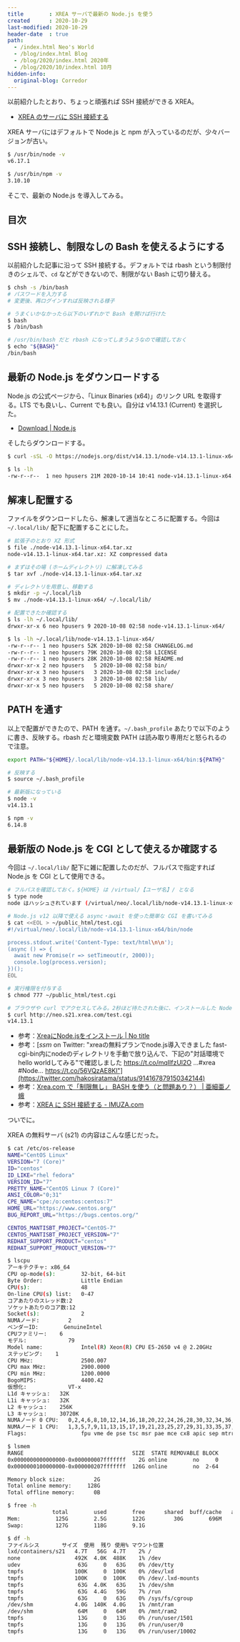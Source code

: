 ```yaml
---
title        : XREA サーバで最新の Node.js を使う
created      : 2020-10-29
last-modified: 2020-10-29
header-date  : true
path:
  - /index.html Neo's World
  - /blog/index.html Blog
  - /blog/2020/index.html 2020年
  - /blog/2020/10/index.html 10月
hidden-info:
  original-blog: Corredor
---
```


以前紹介したとおり、ちょっと頑張れば SSH 接続ができる XREA。

- [XREA のサーバに SSH 接続する](/blog/2019/08/12-02.html)

XREA サーバにはデフォルトで Node.js と npm が入っているのだが、少々バージョンが古い。

```bash
$ /usr/bin/node -v
v6.17.1

$ /usr/bin/npm -v
3.10.10
```

そこで、最新の Node.js を導入してみる。

## 目次

## SSH 接続し、制限なしの Bash を使えるようにする

以前紹介した記事に沿って SSH 接続する。デフォルトでは rbash という制限付きのシェルで、`cd` などができないので、制限がない Bash に切り替える。

```bash
$ chsh -s /bin/bash
# パスワードを入力する
# 変更後、再ログインすれば反映される様子

# うまくいかなかったら以下のいずれかで Bash を開けば行けた
$ bash
$ /bin/bash

# /usr/bin/bash だと rbash になってしまうようなので確認しておく
$ echo "${BASH}"
/bin/bash
```

## 最新の Node.js をダウンロードする

Node.js の公式ページから、「Linux Binaries (x64)」のリンク URL を取得する。LTS でも良いし、Current でも良い。自分は v14.13.1 (Current) を選択した。

- [Download | Node.js](https://nodejs.org/en/download/)

そしたらダウンロードする。

```bash
$ curl -sSL -O https://nodejs.org/dist/v14.13.1/node-v14.13.1-linux-x64.tar.xz

$ ls -lh
-rw-r--r--  1 neo hpusers 21M 2020-10-14 10:41 node-v14.13.1-linux-x64.tar.xz
```

## 解凍し配置する

ファイルをダウンロードしたら、解凍して適当なところに配置する。今回は `~/.local/lib/` 配下に配置することにした。

```bash
# 拡張子のとおり XZ 形式
$ file ./node-v14.13.1-linux-x64.tar.xz 
node-v14.13.1-linux-x64.tar.xz: XZ compressed data

# まずはその場 (ホームディレクトリ) に解凍してみる
$ tar xvf ./node-v14.13.1-linux-x64.tar.xz

# ディレクトリを用意し、移動する
$ mkdir -p ~/.local/lib
$ mv ./node-v14.13.1-linux-x64/ ~/.local/lib/

# 配置できたか確認する
$ ls -lh ~/.local/lib/
drwxr-xr-x 6 neo hpusers 9 2020-10-08 02:58 node-v14.13.1-linux-x64/

$ ls -lh ~/.local/lib/node-v14.13.1-linux-x64/
-rw-r--r-- 1 neo hpusers 52K 2020-10-08 02:58 CHANGELOG.md
-rw-r--r-- 1 neo hpusers 79K 2020-10-08 02:58 LICENSE
-rw-r--r-- 1 neo hpusers 28K 2020-10-08 02:58 README.md
drwxr-xr-x 2 neo hpusers   5 2020-10-08 02:58 bin/
drwxr-xr-x 3 neo hpusers   3 2020-10-08 02:58 include/
drwxr-xr-x 3 neo hpusers   3 2020-10-08 02:58 lib/
drwxr-xr-x 5 neo hpusers   5 2020-10-08 02:58 share/
```

## PATH を通す

以上で配置ができたので、PATH を通す。`~/.bash_profile` あたりで以下のように書き、反映する。rbash だと環境変数 PATH は読み取り専用だと怒られるので注意。

```bash
export PATH="${HOME}/.local/lib/node-v14.13.1-linux-x64/bin:${PATH}"
```

```bash
# 反映する
$ source ~/.bash_profile

# 最新版になっている
$ node -v
v14.13.1

$ npm -v
6.14.8
```

## 最新版の Node.js を CGI として使えるか確認する

今回は `~/.local/lib/` 配下に雑に配置したのだが、フルパスで指定すれば Node.js を CGI として使用できる。

```bash
# フルパスを確認しておく。${HOME} は /virtual/【ユーザ名】/ となる
$ type node
node はハッシュされています (/virtual/neo/.local/lib/node-v14.13.1-linux-x64/bin/node)

# Node.js v12 以降で使える async・await を使った簡単な CGI を書いてみる
$ cat <<EOL > ~/public_html/test.cgi 
#!/virtual/neo/.local/lib/node-v14.13.1-linux-x64/bin/node

process.stdout.write('Content-Type: text/html\n\n');
(async () => {
  await new Promise(r => setTimeout(r, 2000));
  console.log(process.version);
})();
EOL

# 実行権限を付与する
$ chmod 777 ~/public_html/test.cgi

# ブラウザや curl でアクセスしてみる。2秒ほど待たされた後に、インストールした Node.js のバージョンが表示されたら OK
$ curl http://neo.s21.xrea.com/test.cgi
v14.13.1
```

- 参考：[XreaにNode.jsをインストール | No title](https://otti.xyz/2020/07/install-nodejs-on-xrea.html)
- 参考：[𝘴𝘴𝘮 on Twitter: "xreaの無料プランでnode.js導入できました fast-cgi-bin内にnodeのディレクトリを手動で放り込んで、下記の"対話環境でhello worldしてみる"で確認しました https://t.co/mqIlfzUl2O …#xrea #Node… https://t.co/56VQzAE8Kl"](https://twitter.com/hakosiratama/status/914167879150342144)
- 参考：[Xrea.com で「制限無し」 BASH を使う（と問題あり？） | 亜細亜ノ蛾](https://asiamoth.com/200801242353/)
- 参考：[XREA に SSH 接続する - IMUZA.com](https://www.imuza.com/entry/xrea-ssh)

ついでに。

XREA の無料サーバ (s21) の内容はこんな感じだった。

```bash
$ cat /etc/os-release
NAME="CentOS Linux"
VERSION="7 (Core)"
ID="centos"
ID_LIKE="rhel fedora"
VERSION_ID="7"
PRETTY_NAME="CentOS Linux 7 (Core)"
ANSI_COLOR="0;31"
CPE_NAME="cpe:/o:centos:centos:7"
HOME_URL="https://www.centos.org/"
BUG_REPORT_URL="https://bugs.centos.org/"

CENTOS_MANTISBT_PROJECT="CentOS-7"
CENTOS_MANTISBT_PROJECT_VERSION="7"
REDHAT_SUPPORT_PRODUCT="centos"
REDHAT_SUPPORT_PRODUCT_VERSION="7"

$ lscpu
アーキテクチャ: x86_64
CPU op-mode(s):        32-bit, 64-bit
Byte Order:            Little Endian
CPU(s):                48
On-line CPU(s) list:   0-47
コアあたりのスレッド数:2
ソケットあたりのコア数:12
Socket(s):             2
NUMAノード:         2
ベンダーID:        GenuineIntel
CPUファミリー:    6
モデル:             79
Model name:            Intel(R) Xeon(R) CPU E5-2650 v4 @ 2.20GHz
ステッピング:    1
CPU MHz:               2500.007
CPU max MHz:           2900.0000
CPU min MHz:           1200.0000
BogoMIPS:              4400.42
仮想化:             VT-x
L1d キャッシュ:   32K
L1i キャッシュ:   32K
L2 キャッシュ:    256K
L3 キャッシュ:    30720K
NUMAノード 0 CPU:   0,2,4,6,8,10,12,14,16,18,20,22,24,26,28,30,32,34,36,38,40,42,44,46
NUMAノード 1 CPU:   1,3,5,7,9,11,13,15,17,19,21,23,25,27,29,31,33,35,37,39,41,43,45,47
Flags:                 fpu vme de pse tsc msr pae mce cx8 apic sep mtrr pge mca cmov pat pse36 clflush dts acpi mmx fxsr sse sse2 ss ht tm pbe syscall nx pdpe1gb rdtscp lm constant_tsc arch_perfmon pebs bts rep_good nopl xtopology nonstop_tsc aperfmperf pni pclmulqdq dtes64 monitor ds_cpl vmx smx est tm2 ssse3 sdbg fma cx16 xtpr pdcm pcid dca sse4_1 sse4_2 x2apic movbe popcnt tsc_deadline_timer aes xsave avx f16c rdrand lahf_lm abm 3dnowprefetch epb invpcid_single intel_pt ssbd ibrs ibpb stibp kaiser tpr_shadow vnmi flexpriority ept vpid fsgsbase tsc_adjust bmi1 hle avx2 smep bmi2 erms invpcid rtm cqm rdseed adx smap xsaveopt cqm_llc cqm_occup_llc cqm_mbm_total cqm_mbm_local dtherm ida arat pln pts md_clear flush_l1d

$ lsmem
RANGE                                  SIZE  STATE REMOVABLE BLOCK
0x0000000000000000-0x000000007fffffff    2G online        no     0
0x0000000100000000-0x000000207fffffff  126G online        no  2-64

Memory block size:         2G
Total online memory:     128G
Total offline memory:      0B

$ free -h
              total        used        free      shared  buff/cache   available
Mem:           125G        2.5G        122G         30G        696M        122G
Swap:          127G        118G        9.1G

$ df -h
ファイルシス       サイズ  使用  残り 使用% マウント位置
lxd/containers/s21   4.7T   56G  4.7T    2% /
none                 492K  4.0K  488K    1% /dev
udev                  63G     0   63G    0% /dev/tty
tmpfs                100K     0  100K    0% /dev/lxd
tmpfs                100K     0  100K    0% /dev/.lxd-mounts
tmpfs                 63G  4.0K   63G    1% /dev/shm
tmpfs                 63G  4.4G   59G    7% /run
tmpfs                 63G     0   63G    0% /sys/fs/cgroup
/dev/shm             4.0G  140K  4.0G    1% /mnt/ram
/dev/shm              64M     0   64M    0% /mnt/ram2
tmpfs                 13G     0   13G    0% /run/user/1501
tmpfs                 13G     0   13G    0% /run/user/0
tmpfs                 13G     0   13G    0% /run/user/10002
```
